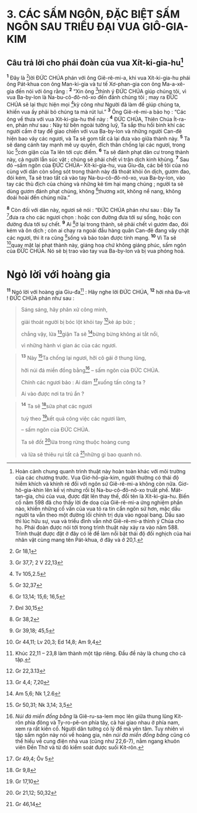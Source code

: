 # 3. CÁC SẤM NGÔN, ĐẶC BIỆT SẤM NGÔN SAU TRIỀU ĐẠI VUA GIÔ-GIA-KIM
## Câu trả lời cho phái đoàn của vua Xít-ki-gia-hu[^1]
<sup><b>1</b></sup> Đây là [^1*]lời ĐỨC CHÚA phán với ông Giê-rê-mi-a, khi vua Xít-ki-gia-hu phái ông Pát-khua con ông Man-ki-gia và tư tế Xơ-phan-gia con ông Ma-a-xê-gia đến nói với ông rằng : <sup><b>2</b></sup> “Xin ông [^2*]thỉnh ý ĐỨC CHÚA giúp chúng tôi, vì vua Ba-by-lon là Na-bu-cô-đô-nô-xo đến đánh chúng tôi ; may ra ĐỨC CHÚA sẽ lại thực hiện mọi [^3*]kỳ công như Người đã làm để giúp chúng ta, khiến vua ấy phải bỏ chúng ta mà rút lui.” <sup><b>3</b></sup> Ông Giê-rê-mi-a bảo họ : “Các ông về thưa với vua Xít-ki-gia-hu thế này : <sup><b>4</b></sup> ĐỨC CHÚA, Thiên Chúa Ít-ra-en, phán như sau : Này từ bên ngoài tường luỹ, Ta sắp thu hồi binh khí các người cầm ở tay để giao chiến với vua Ba-by-lon và những người Can-đê hiện bao vây các ngươi, và Ta sẽ gom tất cả lại đưa vào giữa thành này. <sup><b>5</b></sup> Ta sẽ dang cánh tay mạnh mẽ uy quyền, đích thân chống lại các ngươi, trong lúc [^4*]cơn giận của Ta lên tới cực điểm. <sup><b>6</b></sup> Ta sẽ đánh phạt dân cư trong thành này, cả người lẫn súc vật ; chúng sẽ phải chết vì trận dịch kinh khủng. <sup><b>7</b></sup> Sau đó –sấm ngôn của ĐỨC CHÚA– Xít-ki-gia-hu, vua Giu-đa, các bề tôi của nó cùng với dân còn sống sót trong thành này đã thoát khỏi ôn dịch, gươm đao, đói kém, Ta sẽ trao tất cả vào tay Na-bu-cô-đô-nô-xo, vua Ba-by-lon, vào tay các thù địch của chúng và những kẻ tìm hại mạng chúng ; người ta sẽ dùng gươm đánh phạt chúng, không [^5*]thương xót, không nể nang, không đoái hoài đến chúng nữa.”

<sup><b>8</b></sup> Còn đối với dân này, ngươi sẽ nói : “ĐỨC CHÚA phán như sau : Đây Ta [^6*]đưa ra cho các ngươi chọn : hoặc con đường đưa tới sự sống, hoặc con đường đưa tới sự chết. <sup><b>9</b></sup> Ai [^7*]ở lại trong thành, sẽ phải chết vì gươm đao, đói kém và ôn dịch ; còn ai chạy ra ngoài đầu hàng quân Can-đê đang vây chặt các ngươi, thì ít ra cũng [^8*]sống và bảo toàn được tính mạng. <sup><b>10</b></sup> Vì Ta sẽ [^9*]quay mặt lại phạt thành này, giáng hoạ chứ không giáng phúc, sấm ngôn của ĐỨC CHÚA. Nó sẽ bị trao vào tay vua Ba-by-lon và bị vua phóng hoả.

# Ngỏ lời với hoàng gia
<sup><b>11</b></sup> Ngỏ lời với hoàng gia Giu-đa[^2] : Hãy nghe lời ĐỨC CHÚA, <sup><b>12</b></sup> hỡi nhà Đa-vít ! ĐỨC CHÚA phán như sau : 
> Sáng sáng, hãy phân xử công minh,
> 
> giải thoát người bị bóc lột khỏi tay [^10*]kẻ áp bức ;
> 
> chẳng vậy, lửa [^11*]giận Ta sẽ [^12*]bừng bừng không ai tắt nổi,
> 
> vì những hành vi gian ác của các ngươi.
>


> <sup><b>13</b></sup> Này [^13*]Ta chống lại ngươi, hỡi cô gái ở thung lũng,
> 
> hỡi núi đá miền đồng bằng[^3] – sấm ngôn của ĐỨC CHÚA.
> 
> Chính các ngươi bảo : Ai dám [^14*]xuống tấn công ta ?
> 
> Ai vào được nơi ta trú ẩn ?
>


> <sup><b>14</b></sup> Ta sẽ [^15*]sửa phạt các ngươi
> 
> tuỳ theo [^16*]kết quả công việc các ngươi làm,
> 
> – sấm ngôn của ĐỨC CHÚA.
> 
> Ta sẽ đốt [^17*]lửa trong rừng thuộc hoàng cung
> 
> và lửa sẽ thiêu rụi tất cả [^18*]những gì bao quanh nó.
>

[^1]: Hoàn cảnh chung quanh trình thuật này hoàn toàn khác với môi trường của các chương trước. Vua Giơ-hô-gia-kim, người thường có thái độ hiềm khích và khinh rẻ đối với ngôn sứ Giê-rê-mi-a không còn nữa. Giơ-hô-gia-khin lên kế vị nhưng rồi bị Na-bu-cô-đô-nô-xo truất phế. Mát-tan-gia, chú của vua, được đặt lên thay thế, đổi tên là Xít-ki-gia-hu. Biến cố năm 598 đã cho thấy lời đe doạ của Giê-rê-mi-a ứng nghiệm phần nào, khiến những cố vấn của vua tỏ ra tin cẩn ngôn sứ hơn, mặc dầu người ta vẫn theo một đường lối chính trị dựa vào ngoại bang. Dầu sao thì lúc hữu sự, vua và triều đình vẫn nhờ Giê-rê-mi-a thỉnh ý Chúa cho họ. Phái đoàn được nói tới trong trình thuật này xảy ra vào năm 588. Trình thuật được đặt ở đây có lẽ để làm nổi bật thái độ đối nghịch của hai nhân vật cùng mang tên Pát-khua, ở đây và ở 20,1.
[^2]: Khúc 22,11 – 23,8 làm thành một tập riêng. Đầu đề này là chung cho cả tập.
[^3]: <i>Núi đá miền đồng bằng</i> là Giê-ru-sa-lem mọc lên giữa thung lũng Kít-rôn phía đông và Ty-ro-pê-on phía tây, cả hai giao nhau ở phía nam, xem ra rất kiên cố. Người dân tưởng có lý để mà yên tâm. Tuy nhiên vì tập sấm ngôn này nói về hoàng gia, nên <i>núi đá miền đồng bằng</i> cũng có thể hiểu về cung điện nhà vua (cũng như 22,6-7), nằm ngang khuôn viên Đền Thờ và từ đó kiểm soát được suối Kít-rôn.
[^1*]: Gr 18,1
[^2*]: Gr 37,7; 2 V 22,13
[^3*]: Tv 105,2.5
[^4*]: Gr 32,37
[^5*]: Gr 13,14; 15,6; 16,5
[^6*]: Đnl 30,15
[^7*]: Gr 38,2
[^8*]: Gr 39,18; 45,5
[^9*]: Gr 44,11; Lv 20,3; Ed 14,8; Am 9,4
[^10*]: Gr 22,3.13
[^11*]: Gr 4,4; 7,20
[^12*]: Am 5,6; Nk 1,2.6
[^13*]: Gr 50,31; Nk 3,14; 3,5
[^14*]: Gr 49,4; Ôv 5
[^15*]: Gr 9,8
[^16*]: Gr 17,10
[^17*]: Gr 21,12; 50,32
[^18*]: Gr 46,14
